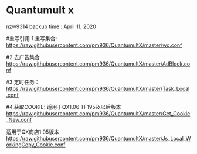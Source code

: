 # Quantumult x
nzw9314 backup time : April 11, 2020

#重写引用 
1.重写集合:
https://raw.githubusercontent.com/pm936/QuantumultX/master/wc.conf

#2.去广告集合
https://raw.githubusercontent.com/pm936/QuantumultX/master/AdBlock.conf

#3.定时任务：
https://raw.githubusercontent.com/pm936/QuantumultX/master/Task_Local.conf

#4.获取COOKIE:
适用于QX1.06 TF195及以后版本
https://raw.githubusercontent.com/pm936/QuantumultX/master/Get_Cookie_New.conf

适用于QX商店1.05版本
https://raw.githubusercontent.com/pm936/QuantumultX/master/Js_Local_WorkingCopy_Cookie.conf

